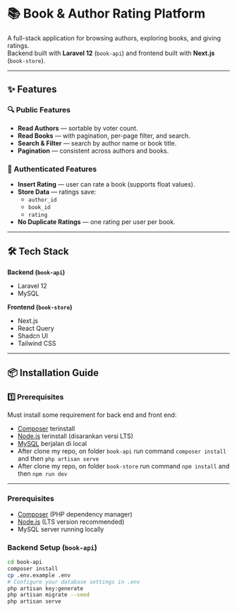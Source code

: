 # 📚 Book & Author Rating Platform

A full-stack application for browsing authors, exploring books, and giving ratings.  
Backend built with **Laravel 12** (`book-api`) and frontend built with **Next.js** (`book-store`).

---

## ✨ Features

### 🔍 Public Features
- **Read Authors** — sortable by voter count.
- **Read Books** — with pagination, per-page filter, and search.
- **Search & Filter** — search by author name or book title.
- **Pagination** — consistent across authors and books.

### 📝 Authenticated Features
- **Insert Rating** — user can rate a book (supports float values).
- **Store Data** — ratings save:
  - `author_id`
  - `book_id`
  - `rating`
- **No Duplicate Ratings** — one rating per user per book.

---

## 🛠 Tech Stack

**Backend (`book-api`)**
- Laravel 12
- MySQL

**Frontend (`book-store`)**
- Next.js
- React Query
- Shadcn UI
- Tailwind CSS

---

## 📦 Installation Guide

### 1️⃣ Prerequisites
Must install some requirement for back end and front end:
- [Composer](https://getcomposer.org/download/) terinstall
- [Node.js](https://nodejs.org/) terinstall (disarankan versi LTS)
- [MySQL](https://dev.mysql.com/downloads/) berjalan di local
- After clone my repo, on folder `book-api` run command `composer install` and then `php artisan serve`
- After clone my repo, on folder `book-store` run command `npm install` and then `npm run dev`

---

### Prerequisites
- [Composer](https://getcomposer.org/download/) (PHP dependency manager)
- [Node.js](https://nodejs.org/) (LTS version recommended)
- MySQL server running locally

### Backend Setup (`book-api`)
```bash
cd book-api
composer install
cp .env.example .env
# Configure your database settings in .env
php artisan key:generate
php artisan migrate --seed
php artisan serve
